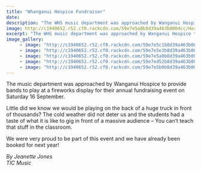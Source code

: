 ```yaml
---
title: "Whanganui Hospice Fundraiser"
date: 
description: "The WHS music department was approached by Wanganui Hospice to provide bands to play at a fireworks display"
image: http://c1940652.r52.cf0.rackcdn.com/59e7e5a0b8d39a463b0004cc/Hospice-fireworks-WHS-band-1.jpg
excerpt: "The WHS music department was approached by Wanganui Hospice to provide bands to play at a fireworks display for their annual fundraising event on Saturday 16 September."
image_gallery:
     - image: "http://c1940652.r52.cf0.rackcdn.com/59e7e5c1b8d39a463b0004d0/Hospice-fireworks-festival-only-writing16-sept-racecourse.jpg"
     - image: "http://c1940652.r52.cf0.rackcdn.com/59e7e5e3b8d39a463b0004d4/Hospice-fireworks-WHS-band-2.jpg"
     - image: "http://c1940652.r52.cf0.rackcdn.com/59e7e5a0b8d39a463b0004cc/Hospice-fireworks-WHS-band-1.jpg"
     - image: "http://c1940652.r52.cf0.rackcdn.com/59e7ed52b8d39a463b0004d8/Hospice-fireworks-write-up-in-chron.jpg"
     - image: "http://c1940652.r52.cf0.rackcdn.com/59e7e5b0b8d39a463b0004ce/Hospice-fireworks-festival-16-sept-racecourse.jpg"
---
```


<p>The music department was approached by Wanganui Hospice to provide bands to play at a fireworks display for their annual fundraising event on Saturday 16 September.</p>
<p>Little did we know we would be playing on the back of a huge truck in front of thousands? The cold weather did not deter us and the students had a taste of what it is like to gig in front of a massive audience &ndash; You can&rsquo;t teach that stuff in the classroom.</p>
<p>We were very proud to be part of this event and we have already been booked for next year!</p>
<p><em>By Jeanette Jones</em><br /><em>TIC Music</em></p>


